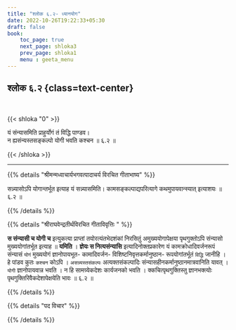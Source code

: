 ```yaml
---
title: "श्लोक ६.२- ध्यानयोग"
date: 2022-10-26T19:22:33+05:30
draft: false
book:
    toc_page: true
    next_page: shloka3
    prev_page: shloka1
    menu : geeta_menu
---
```




## श्लोक ६.२ {class=text-center}

<br/>

{{< shloka  "0"  >}}

यं संन्यासमिति प्राहुर्योगं तं विद्धि पाण्डव।     
न ह्यसंन्यस्तसङ्कल्पो योगी भवति कश्चन ॥ ६.२ ॥

{{< /shloka >}}

---


{{% details "श्रीमन्मध्वाचार्यभगवत्पादाचर्य विरचित  गीताभाष्य" %}}

सन्न्यासोऽपि योगान्तर्भूत इत्याह यं सन्न्यासमिति। 
कामसङ्कल्पाद्यपरित्यागे कथमुपायवान्स्यात् इत्याशयः ॥ ६.२ ॥

{{% /details %}}



{{% details "श्रीराघवेन्द्रतीर्थविरचित गीताविवृत्तिः " %}}

**स संन्यासी च योगी च** इत्युकत्या प्राप्तां 
तयोरत्यंतभेदशंकां निरसितुं
अमुख्ययोगापेक्षया पृथगुक्तोऽपि संन्यासो मुख्ययोगांतर्भूत इत्याह ॥ **यमिति** ।
**ज्ञेयः स नित्यसंन्यासि** इत्यादिनोक्तप्रकारेण 
यं कामक्रोधादिवर्जनरूपं संन्यासं `योगं` मुख्ययोगं 
ज्ञानोपायभूत- कामादिवर्जन- विशिष्टनिवृत्तकर्मानुष्ठान- रूपयोगांतर्भूतं 
`विद्धि` जानीहि । हे पांडव कुतः `कश्चन` कोऽपि ।
`असन्न्यस्तसंकल्पः` अत्यक्तसंकल्पादिः  संन्यासहीनकर्मानुष्ठानमात्रवानिति
यावत्‌ । `योगी` ज्ञानोपायवान्न भवति । न हि सामग्र्येकदेशः कार्यजनको
भवति । क्कचित्पृथगुक्तिस्तु ज्ञानभक्त्योः पृथगुक्तिरिवैकदेशापेक्षयेति 
भावः ॥ ६.२ ॥

{{% /details %}}


{{% details "पद विचार" %}}


{{% /details %}}
